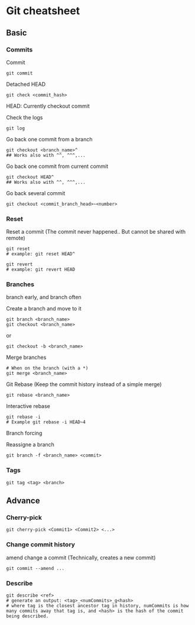 # Git cheatsheet

## Basic

### Commits

Commit 

```
git commit
```

Detached HEAD

```
git check <commit_hash>
```

HEAD: Currently checkout commit

Check the logs

```
git log
```

Go back one commit from a branch

```
git checkout <branch_name>^
## Works also with ^^, ^^^,...
```

Go back one commit from current commit

```
git checkout HEAD^
## Works also with ^^, ^^^,...
```

Go back several commit

```
git checkout <commit_branch_head>~<number>
```

### Reset

Reset a commit (The commit never happened.. But cannot be shared with remote)
```
git reset
# example: git reset HEAD^
```

```
git revert
# example: git revert HEAD
```

### Branches

branch early, and branch often 

Create a branch and move to it

```
git branch <branch_name>
git checkout <branch_name>
```

or 

```
git checkout -b <branch_name>
```

Merge branches

```
# When on the branch (with a *)
git merge <branch_name>
```

Git Rebase (Keep the commit history instead of a simple merge)

```
git rebase <branch_name>
```

Interactive rebase

```
git rebase -i
# Example git rebase -i HEAD~4
```

Branch forcing

Reassigne a branch 

```
git branch -f <branch_name> <commit>
```

### Tags

```
git tag <tag> <branch>
```

## Advance

### Cherry-pick

```
git cherry-pick <Commit1> <Commit2> <...>
```

### Change commit history

amend change a commit (Technically, creates a new commit)

```
git commit --amend ...
```

### Describe

```
git describe <ref>
# generate an output: <tag>_<numCommits>_g<hash>
# where tag is the closest ancestor tag in history, numCommits is how many commits away that tag is, and <hash> is the hash of the commit being described.
```
